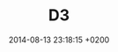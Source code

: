 ---
layout: post
title: "D3"
date: 2014-08-13 23:18:15 +0200
track_id: 158268838
track_url: http://soundcloud.com/mic-el-nice/d3_mix
---